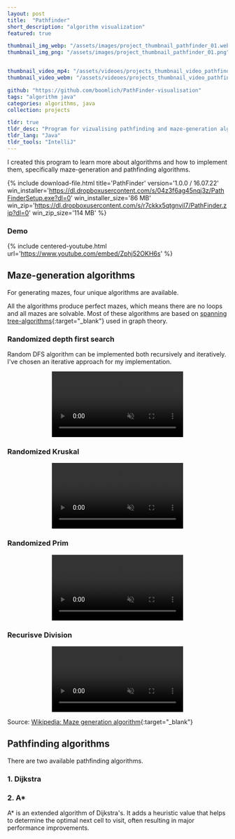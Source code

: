 ```yaml
---
layout: post
title:  "Pathfinder"
short_description: "algorithm visualization"
featured: true

thumbnail_img_webp: "/assets/images/project_thumbnail_pathfinder_01.webp"
thumbnail_img_png: "/assets/images/project_thumbnail_pathfinder_01.png"


thumbnail_video_mp4: "/assets/videoes/projects_thumbnail_video_pathfinder_01.mp4"
thumbnail_video_webm: "/assets/videoes/projects_thumbnail_video_pathfinder_01.webm"

github: "https://github.com/boomlich/PathFinder-visualisation"
tags: "algorithm java"
categories: algorithms, java
collection: projects

tldr: true
tldr_desc: "Program for vizualising pathfinding and maze-generation algorithms"
tldr_lang: "Java"
tldr_tools: "IntelliJ"
---
```


I created this program to learn more about algorithms and how to implement them, specifically maze-generation and pathfinding algorithms.

{% include download-file.html 
    title='PathFinder' version='1.0.0 / 16.07.22'
    win_installer='https://dl.dropboxusercontent.com/s/04z3f6ag45nqj3z/PathFinderSetup.exe?dl=0' win_installer_size='86 MB'
    win_zip='https://dl.dropboxusercontent.com/s/r7ckkx5qtgnvil7/PathFinder.zip?dl=0' win_zip_size='114 MB'
%}

### Demo
{% include centered-youtube.html url='https://www.youtube.com/embed/Zphj52OKH6s' %}


## Maze-generation algorithms
For generating mazes, four unique algorithms are available.

All the algorithms produce perfect mazes, which means there are no loops and all mazes are solvable. Most of these algorithms are based on [spanning tree-algorithms](https://en.wikipedia.org/wiki/Minimum_spanning_tree){:target="_blank"} used in graph theory.

### Randomized depth first search

Random DFS algorithm can be implemented both recursively and iteratively. I've chosen an iterative approach for my implementation.

<center>
    <video class="in-article-video" autoplay muted playsinline loop>
        <source src="/assets/videoes/articles/project_article_pathfinder_DFS_01.mp4" type="video/mp4">
        <source src="/assets/videoes/articles/project_article_pathfinder_DFS_01.webm" type="video/webm">
    </video>
</center>

### Randomized Kruskal

<center>
    <video class="in-article-video" autoplay muted playsinline loop>
        <source src="/assets/videoes/articles/project_article_pathfinder_kruskals_01.mp4" type="video/mp4">
        <source src="/assets/videoes/articles/project_article_pathfinder_kruskals_01.webm" type="video/webm">
    </video>
</center>

### Randomized Prim

<center>
    <video class="in-article-video" autoplay muted playsinline loop>
        <source src="/assets/videoes/articles/project_article_pathfinder_prim_01.mp4" type="video/mp4">
        <source src="/assets/videoes/articles/project_article_pathfinder_prim_01.webm" type="video/webm">
    </video>
</center>

### Recurisve Division

<center>
    <video class="in-article-video" autoplay muted playsinline loop>
        <source src="/assets/videoes/articles/project_article_pathfinder_division_01.mp4" type="video/mp4">
        <source src="/assets/videoes/articles/project_article_pathfinder_division_01.webm" type="video/webm">
    </video>
</center>

Source: [Wikipedia: Maze generation algorithm](https://en.wikipedia.org/wiki/Maze_generation_algorithm){:target="_blank"}


## Pathfinding algorithms

There are two available pathfinding algorithms.

### 1. Dijkstra



### 2. A*
A* is an extended algorithm of Dijkstra's. It adds a heuristic value that helps to determine
the optimal next cell to visit, often resulting in major performance improvements.